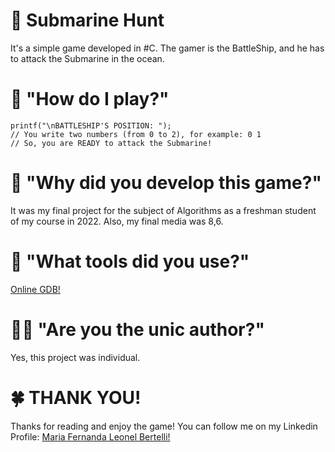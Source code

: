 <h1> 🚢 Submarine Hunt </h1>
It's a simple game developed in #C. The gamer is the BattleShip, and he has to attack the Submarine in the ocean.

# 👾 "How do I play?" 
``` #C
printf("\nBATTLESHIP'S POSITION: ");
// You write two numbers (from 0 to 2), for example: 0 1
// So, you are READY to attack the Submarine!
```
# 🤔 "Why did you develop this game?" 
It was my final project for the subject of Algorithms as a freshman student of my course in 2022. Also, my final media was 8,6.

# 🔧 "What tools did you use?"
<a href="https://www.onlinegdb.com/" > Online GDB!</a>

# 👩‍💻 "Are you the unic author?" 
Yes, this project was individual.

# 🍀 THANK YOU! 
<p> 
  Thanks for reading and enjoy the game! You can follow me on my Linkedin Profile:
  <a href = "https://www.linkedin.com/in/maria-fernanda-leonel-bertelli-252480257"> Maria Fernanda Leonel Bertelli! </a>
</p>
